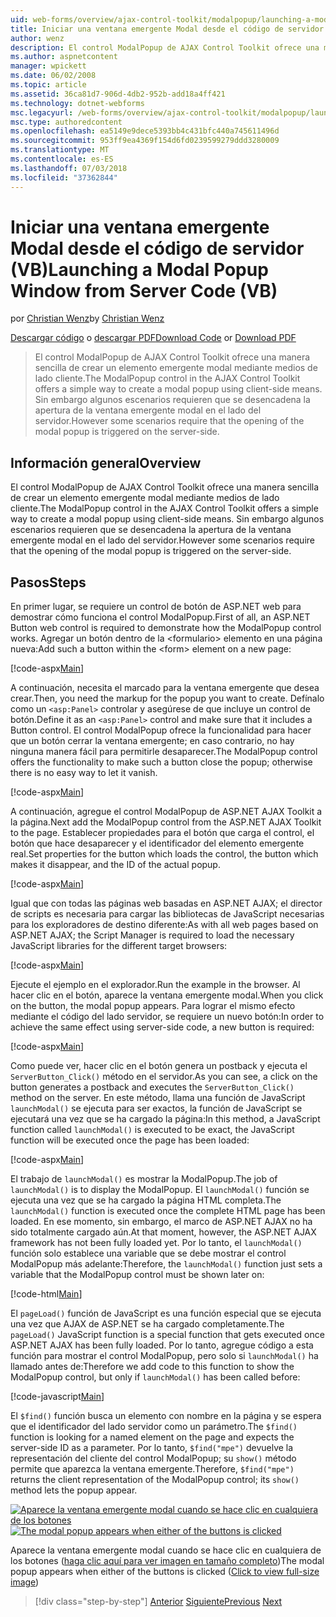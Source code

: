 ```yaml
---
uid: web-forms/overview/ajax-control-toolkit/modalpopup/launching-a-modal-popup-window-from-server-code-vb
title: Iniciar una ventana emergente Modal desde el código de servidor (VB) | Microsoft Docs
author: wenz
description: El control ModalPopup de AJAX Control Toolkit ofrece una manera sencilla de crear un elemento emergente modal mediante medios de lado cliente. Sin embargo, algunos escenarios requieren que t...
ms.author: aspnetcontent
manager: wpickett
ms.date: 06/02/2008
ms.topic: article
ms.assetid: 36ca81d7-906d-4db2-952b-add18a4ff421
ms.technology: dotnet-webforms
msc.legacyurl: /web-forms/overview/ajax-control-toolkit/modalpopup/launching-a-modal-popup-window-from-server-code-vb
msc.type: authoredcontent
ms.openlocfilehash: ea5149e9dece5393bb4c431bfc440a745611496d
ms.sourcegitcommit: 953ff9ea4369f154d6fd0239599279ddd3280009
ms.translationtype: MT
ms.contentlocale: es-ES
ms.lasthandoff: 07/03/2018
ms.locfileid: "37362844"
---
```

<a name="launching-a-modal-popup-window-from-server-code-vb"></a><span data-ttu-id="bcbf8-104">Iniciar una ventana emergente Modal desde el código de servidor (VB)</span><span class="sxs-lookup"><span data-stu-id="bcbf8-104">Launching a Modal Popup Window from Server Code (VB)</span></span>
====================
<span data-ttu-id="bcbf8-105">por [Christian Wenz](https://github.com/wenz)</span><span class="sxs-lookup"><span data-stu-id="bcbf8-105">by [Christian Wenz](https://github.com/wenz)</span></span>

<span data-ttu-id="bcbf8-106">[Descargar código](http://download.microsoft.com/download/2/4/0/24052038-f942-4336-905b-b60ae56f0dd5/ModalPopup1.vb.zip) o [descargar PDF](http://download.microsoft.com/download/b/6/a/b6ae89ee-df69-4c87-9bfb-ad1eb2b23373/modalpopup1VB.pdf)</span><span class="sxs-lookup"><span data-stu-id="bcbf8-106">[Download Code](http://download.microsoft.com/download/2/4/0/24052038-f942-4336-905b-b60ae56f0dd5/ModalPopup1.vb.zip) or [Download PDF](http://download.microsoft.com/download/b/6/a/b6ae89ee-df69-4c87-9bfb-ad1eb2b23373/modalpopup1VB.pdf)</span></span>

> <span data-ttu-id="bcbf8-107">El control ModalPopup de AJAX Control Toolkit ofrece una manera sencilla de crear un elemento emergente modal mediante medios de lado cliente.</span><span class="sxs-lookup"><span data-stu-id="bcbf8-107">The ModalPopup control in the AJAX Control Toolkit offers a simple way to create a modal popup using client-side means.</span></span> <span data-ttu-id="bcbf8-108">Sin embargo algunos escenarios requieren que se desencadena la apertura de la ventana emergente modal en el lado del servidor.</span><span class="sxs-lookup"><span data-stu-id="bcbf8-108">However some scenarios require that the opening of the modal popup is triggered on the server-side.</span></span>


## <a name="overview"></a><span data-ttu-id="bcbf8-109">Información general</span><span class="sxs-lookup"><span data-stu-id="bcbf8-109">Overview</span></span>

<span data-ttu-id="bcbf8-110">El control ModalPopup de AJAX Control Toolkit ofrece una manera sencilla de crear un elemento emergente modal mediante medios de lado cliente.</span><span class="sxs-lookup"><span data-stu-id="bcbf8-110">The ModalPopup control in the AJAX Control Toolkit offers a simple way to create a modal popup using client-side means.</span></span> <span data-ttu-id="bcbf8-111">Sin embargo algunos escenarios requieren que se desencadena la apertura de la ventana emergente modal en el lado del servidor.</span><span class="sxs-lookup"><span data-stu-id="bcbf8-111">However some scenarios require that the opening of the modal popup is triggered on the server-side.</span></span>

## <a name="steps"></a><span data-ttu-id="bcbf8-112">Pasos</span><span class="sxs-lookup"><span data-stu-id="bcbf8-112">Steps</span></span>

<span data-ttu-id="bcbf8-113">En primer lugar, se requiere un control de botón de ASP.NET web para demostrar cómo funciona el control ModalPopup.</span><span class="sxs-lookup"><span data-stu-id="bcbf8-113">First of all, an ASP.NET Button web control is required to demonstrate how the ModalPopup control works.</span></span> <span data-ttu-id="bcbf8-114">Agregar un botón dentro de la &lt;formulario&gt; elemento en una página nueva:</span><span class="sxs-lookup"><span data-stu-id="bcbf8-114">Add such a button within the &lt;form&gt; element on a new page:</span></span>

[!code-aspx[Main](launching-a-modal-popup-window-from-server-code-vb/samples/sample1.aspx)]

<span data-ttu-id="bcbf8-115">A continuación, necesita el marcado para la ventana emergente que desea crear.</span><span class="sxs-lookup"><span data-stu-id="bcbf8-115">Then, you need the markup for the popup you want to create.</span></span> <span data-ttu-id="bcbf8-116">Defínalo como un `<asp:Panel>` controlar y asegúrese de que incluye un control de botón.</span><span class="sxs-lookup"><span data-stu-id="bcbf8-116">Define it as an `<asp:Panel>` control and make sure that it includes a Button control.</span></span> <span data-ttu-id="bcbf8-117">El control ModalPopup ofrece la funcionalidad para hacer que un botón cerrar la ventana emergente; en caso contrario, no hay ninguna manera fácil para permitirle desaparecer.</span><span class="sxs-lookup"><span data-stu-id="bcbf8-117">The ModalPopup control offers the functionality to make such a button close the popup; otherwise there is no easy way to let it vanish.</span></span>

[!code-aspx[Main](launching-a-modal-popup-window-from-server-code-vb/samples/sample2.aspx)]

<span data-ttu-id="bcbf8-118">A continuación, agregue el control ModalPopup de ASP.NET AJAX Toolkit a la página.</span><span class="sxs-lookup"><span data-stu-id="bcbf8-118">Next add the ModalPopup control from the ASP.NET AJAX Toolkit to the page.</span></span> <span data-ttu-id="bcbf8-119">Establecer propiedades para el botón que carga el control, el botón que hace desaparecer y el identificador del elemento emergente real.</span><span class="sxs-lookup"><span data-stu-id="bcbf8-119">Set properties for the button which loads the control, the button which makes it disappear, and the ID of the actual popup.</span></span>

[!code-aspx[Main](launching-a-modal-popup-window-from-server-code-vb/samples/sample3.aspx)]

<span data-ttu-id="bcbf8-120">Igual que con todas las páginas web basadas en ASP.NET AJAX; el director de scripts es necesaria para cargar las bibliotecas de JavaScript necesarias para los exploradores de destino diferente:</span><span class="sxs-lookup"><span data-stu-id="bcbf8-120">As with all web pages based on ASP.NET AJAX; the Script Manager is required to load the necessary JavaScript libraries for the different target browsers:</span></span>

[!code-aspx[Main](launching-a-modal-popup-window-from-server-code-vb/samples/sample4.aspx)]

<span data-ttu-id="bcbf8-121">Ejecute el ejemplo en el explorador.</span><span class="sxs-lookup"><span data-stu-id="bcbf8-121">Run the example in the browser.</span></span> <span data-ttu-id="bcbf8-122">Al hacer clic en el botón, aparece la ventana emergente modal.</span><span class="sxs-lookup"><span data-stu-id="bcbf8-122">When you click on the button, the modal popup appears.</span></span> <span data-ttu-id="bcbf8-123">Para lograr el mismo efecto mediante el código del lado servidor, se requiere un nuevo botón:</span><span class="sxs-lookup"><span data-stu-id="bcbf8-123">In order to achieve the same effect using server-side code, a new button is required:</span></span>

[!code-aspx[Main](launching-a-modal-popup-window-from-server-code-vb/samples/sample5.aspx)]

<span data-ttu-id="bcbf8-124">Como puede ver, hacer clic en el botón genera un postback y ejecuta el `ServerButton_Click()` método en el servidor.</span><span class="sxs-lookup"><span data-stu-id="bcbf8-124">As you can see, a click on the button generates a postback and executes the `ServerButton_Click()` method on the server.</span></span> <span data-ttu-id="bcbf8-125">En este método, llama una función de JavaScript `launchModal()` se ejecuta para ser exactos, la función de JavaScript se ejecutará una vez que se ha cargado la página:</span><span class="sxs-lookup"><span data-stu-id="bcbf8-125">In this method, a JavaScript function called `launchModal()` is executed to be exact, the JavaScript function will be executed once the page has been loaded:</span></span>

[!code-aspx[Main](launching-a-modal-popup-window-from-server-code-vb/samples/sample6.aspx)]

<span data-ttu-id="bcbf8-126">El trabajo de `launchModal()` es mostrar la ModalPopup.</span><span class="sxs-lookup"><span data-stu-id="bcbf8-126">The job of `launchModal()` is to display the ModalPopup.</span></span> <span data-ttu-id="bcbf8-127">El `launchModal()` función se ejecuta una vez que se ha cargado la página HTML completa.</span><span class="sxs-lookup"><span data-stu-id="bcbf8-127">The `launchModal()` function is executed once the complete HTML page has been loaded.</span></span> <span data-ttu-id="bcbf8-128">En ese momento, sin embargo, el marco de ASP.NET AJAX no ha sido totalmente cargado aún.</span><span class="sxs-lookup"><span data-stu-id="bcbf8-128">At that moment, however, the ASP.NET AJAX framework has not been fully loaded yet.</span></span> <span data-ttu-id="bcbf8-129">Por lo tanto, el `launchModal()` función solo establece una variable que se debe mostrar el control ModalPopup más adelante:</span><span class="sxs-lookup"><span data-stu-id="bcbf8-129">Therefore, the `launchModal()` function just sets a variable that the ModalPopup control must be shown later on:</span></span>

[!code-html[Main](launching-a-modal-popup-window-from-server-code-vb/samples/sample7.html)]

<span data-ttu-id="bcbf8-130">El `pageLoad()` función de JavaScript es una función especial que se ejecuta una vez que AJAX de ASP.NET se ha cargado completamente.</span><span class="sxs-lookup"><span data-stu-id="bcbf8-130">The `pageLoad()` JavaScript function is a special function that gets executed once ASP.NET AJAX has been fully loaded.</span></span> <span data-ttu-id="bcbf8-131">Por lo tanto, agregue código a esta función para mostrar el control ModalPopup, pero solo si `launchModal()` ha llamado antes de:</span><span class="sxs-lookup"><span data-stu-id="bcbf8-131">Therefore we add code to this function to show the ModalPopup control, but only if `launchModal()` has been called before:</span></span>

[!code-javascript[Main](launching-a-modal-popup-window-from-server-code-vb/samples/sample8.js)]

<span data-ttu-id="bcbf8-132">El `$find()` función busca un elemento con nombre en la página y se espera que el identificador del lado servidor como un parámetro.</span><span class="sxs-lookup"><span data-stu-id="bcbf8-132">The `$find()` function is looking for a named element on the page and expects the server-side ID as a parameter.</span></span> <span data-ttu-id="bcbf8-133">Por lo tanto, `$find("mpe")` devuelve la representación del cliente del control ModalPopup; su `show()` método permite que aparezca la ventana emergente.</span><span class="sxs-lookup"><span data-stu-id="bcbf8-133">Therefore, `$find("mpe")` returns the client representation of the ModalPopup control; its `show()` method lets the popup appear.</span></span>


<span data-ttu-id="bcbf8-134">[![Aparece la ventana emergente modal cuando se hace clic en cualquiera de los botones](launching-a-modal-popup-window-from-server-code-vb/_static/image2.png)](launching-a-modal-popup-window-from-server-code-vb/_static/image1.png)</span><span class="sxs-lookup"><span data-stu-id="bcbf8-134">[![The modal popup appears when either of the buttons is clicked](launching-a-modal-popup-window-from-server-code-vb/_static/image2.png)](launching-a-modal-popup-window-from-server-code-vb/_static/image1.png)</span></span>

<span data-ttu-id="bcbf8-135">Aparece la ventana emergente modal cuando se hace clic en cualquiera de los botones ([haga clic aquí para ver imagen en tamaño completo](launching-a-modal-popup-window-from-server-code-vb/_static/image3.png))</span><span class="sxs-lookup"><span data-stu-id="bcbf8-135">The modal popup appears when either of the buttons is clicked ([Click to view full-size image](launching-a-modal-popup-window-from-server-code-vb/_static/image3.png))</span></span>

> [!div class="step-by-step"]
> <span data-ttu-id="bcbf8-136">[Anterior](positioning-a-modalpopup-cs.md)
> [Siguiente](using-modalpopup-with-a-repeater-control-vb.md)</span><span class="sxs-lookup"><span data-stu-id="bcbf8-136">[Previous](positioning-a-modalpopup-cs.md)
[Next](using-modalpopup-with-a-repeater-control-vb.md)</span></span>
